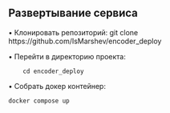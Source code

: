 <h2>Развертывание сервиса</h2>
•  Клонировать репозиторий:
		git clone https://github.com/IsMarshev/encoder_deploy

•  Перейти в директорию проекта:

		cd encoder_deploy

•  Собрать докер контейнер:

	docker compose up	
